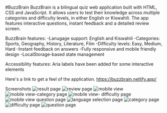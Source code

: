 #BuzzBrain
BuzzBrain is a bilingual quiz web application built with HTML, CSS and JavaScript. It allows users to test their knowledge across multiple categories and difficulty levels, in either English or Kiswahili. The app features interactive questions, instant feedback and a detailed review screen. 

BuzzBrain features:
-Lanugage support: English and Kiswahili
-Categories: Sports, Geography, History, Literature, Film
-Difficulty levels: Easy, Medium, Hard
-Instant feedback on answers
-Fully responsive and mobile friendly design
-LocalStorage-based state management

Accessibility features:
Aria labels have been added for some interactive elements

Here's a link to get a feel of the application. 
https://buzzbrain.netlify.app/

Screenshots
![result page](https://github.com/user-attachments/assets/b3a9273c-b8b2-4cb7-9a8f-5b171f7e7817)
![review page](https://github.com/user-attachments/assets/c9ec0e4d-b3fc-4b59-97af-71275973a9d0)
![mobile view](https://github.com/user-attachments/assets/ca335fd6-d9c2-4146-9358-9648e7a183b2)
![mobile view-category page](https://github.com/user-attachments/assets/c093d129-7506-4aaf-aef0-be074e53f2cd)
![mobile view- difficulty page](https://github.com/user-attachments/assets/e708ead3-d190-45f2-8e6a-a8e5ea35410e)
![mobile view question page](https://github.com/user-attachments/assets/b394afbf-4e4e-485a-a33f-565349a66930)
![language selection page](https://github.com/user-attachments/assets/2557d286-2f12-426d-ba79-d80d69c73067)
![category page](https://github.com/user-attachments/assets/2a417b6d-0b71-492c-9873-4e23491ee69e)
![difficulty page](https://github.com/user-attachments/assets/a5e8c605-7d30-4358-8bc1-ed1e8b62af1f)
![question page](https://github.com/user-attachments/assets/baf9f7a2-5a49-466c-8b91-90be204dd673)

